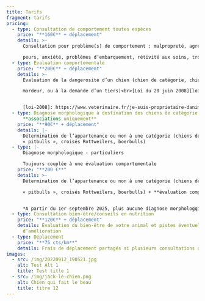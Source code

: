 ```yaml
---
title: Tarifs
fragment: tarifs
pricing:
  - type: Consultation de comportement toutes espèces
    price: "**160€** + déplacement"
    details: >-
      Consultation pour problème(s) de comportement : malpropreté, agressivité,

      peurs, anxiété, problèmes d’embarquement, rétivité aux soins, troubles du comportement alimentaire, stéréotypies/comportements anormaux, ...
  - type: Evaluation comportementale
    price: "**200€** + déplacement"
    details: >-
      Evaluation de la dangerosité d’un chien (chien de catégorie, chien

      mordeur, ou à la demande d’un tiers)<br>[Loi du 20 juin 2008][loi-2008]


      [loi-2008]: https://www.veterinaire.fr/je-suis-proprietaire-danimaux/fiches-pratiques/levaluation-comportementale-des-chiens
  - type: Diagnose morphologique à destination des chiens de catégorie -
      **associations uniquement**
    price: "**90€** + déplacement"
    details: |-
      Détermination de l’appartenance ou non à une catégorie (chiens de type
      « pitbulls », croisés Rottweilers, boerbulls)
  - type: |-
      Diagnose morphologique - particuliers 

      Toujours couplée à une évaluation comportementale
    price: "**200 €**"
    details: >-
      Détermination de l’appartenance ou non à une catégorie (chiens de type

      « pitbulls », croisés Rottweilers, boerbulls) + **évaluation comportementale**


      *A partir du 1er septembre 2025, plus aucune diagnose morphologqiue ne sera pratiquée sans évaluation comportementale préalable*
  - type: Consultation bien-être/conseils en nutrition
    price: "**120€** + déplacement"
    details: Evaluation du bien-être de votre animal et pistes éventuelles
      d’amélioration
  - type: Déplacement
    price: "**75 cts/km**"
    details: Frais de déplacement partagés si plusieurs consultations dans la meme zone
images:
  - src: /img/20220912_190521.jpg
    alt: Test Alt 1
    title: Test title 1
  - src: /img/jack-le-chien.png
    alt: Chien qui fait le beau
    title: titre 12
---
```

